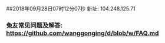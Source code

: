 ##2018年09月28日07时12分07秒 新址: 104.248.125.71
### 兔友常见问题及解答: https://github.com/wanggonging/d/blob/w/FAQ.md
